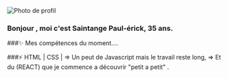 
![Photo de profil](https://user-images.githubusercontent.com/69685245/136256837-6d4778db-1a96-4208-8ba8-f447943db56a.png)

###  Bonjour , moi c'est Saintange Paul-érick, 35 ans. 
###✨  Mes compétences du moment....

###⚡ HTML | CSS | => Un peut de Javascript mais le travail reste long, => Et du (REACT) que je commence a découvrir "petit a petit" . 

<!--

-->
